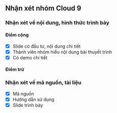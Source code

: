 ﻿## Nhận xét nhóm Cloud 9

### Nhận xét về nội dung, hình thức trình bày
#### Điểm cộng
 - [x] Slide có đầu tư, nội dung chi tiết
 - [x] Thành viên nhóm hiểu nội dung bài thuyết trình
 - [x] Có demo chi tiết

#### Điểm trừ


### Nhận xét về mã nguồn, tài liệu
 - [x] Mã nguồn
 - [x] Hướng dẫn sử dụng
 - [x] Slide trình bày
